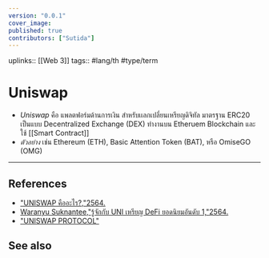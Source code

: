 ```yaml
---
version: "0.0.1"
cover_image:
published: true
contributors: ["Sutida"]
---
```

uplinks:: [[Web 3]]
tags:: #lang/th #type/term

# Uniswap
- *Uniswap* คือ แพลตฟอร์มด้านการเงิน สำหรับเเลกเปลี่ยนเหรียญดิจิทัล มาตรฐาน ERC20 เป็นแบบ Decentralized Exchange (DEX) ทำงานบน Etheruem Blockchain และใช้ [[Smart Contract]]  
- *ตัวอย่าง* เช่น Ethereum (ETH), Basic Attention Token (BAT), หรือ OmiseGO (OMG) 

---
## References
- ["UNISWAP คืออะไร?,"2564.](https://academy.bitcoinaddict.org/what-is-uniswap/)
- [Waranyu Suknantee,"รู้จักกับ UNI เหรียญ DeFi ยอดนิยมอันดับ 1,"2564.](https://medium.com/bitkub/uni-8d580a07449d)
- ["UNISWAP PROTOCOL"](https://uniswap.org/)
## See also

